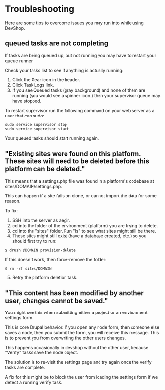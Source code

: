 Troubleshooting
=================

Here are some tips to overcome issues you may run into while using
DevShop.


queued tasks are not completing
-------------------------------

If tasks are being queued up, but not running you may have to restart
your queue runner. 

Check your tasks list to see if anything is actually running:

1. Click the Gear icon in the header.
2. Click Task Logs link.
3. If you see Queued tasks (gray background) and none of them are running (you would see a spinner icon.) then your supervisor queue may have stopped.  

To restart supervisor run the following command on
your web server as a user that can sudo:

```
sudo service supervisor stop
sudo service supervisor start
```

Your queued tasks should start running again.


## "Existing sites were found on this platform. These sites will need to be deleted before this platform can be deleted."

This means that a settings.php file was found in a platform's codebase at sites/DOMAIN/settings.php. 

This can happen if a site fails on clone, or cannot import the data for some reason.
  
  To fix:
  
  1. SSH into the server as aegir.
  2. cd into the folder of the environment (platform) you are trying to delete.
  3. cd into the "sites" folder.  Run "ls" to see what sites might still be there.
  4. These sites might still exist (have a database created, etc.) so you should first try to run:
  
  ```
  $ drush @DOMAIN provision-delete
  ```
  
  If this doesn't work, then force-remove the folder:
  
  ```
  $ rm -rf sites/DOMAIN
  ```
  
  5. Retry the platform deletion task.

## "This content has been modified by another user, changes cannot be saved."

You might see this when submitting either a project or an environment settings form. 

This is core Drupal behavior. If you open any node form, then someone else saves a node, then you submit the form, 
you will receive this message.  This is to prevent you from overwriting the other users changes.

This happens occasionally in devshop without the other user, because "Verify" tasks save the node object.

The solution is to re-visit the settings page and try again once the verify tasks are complete.

A fix for this might be to block the user from loading the settings form if we detect a running verify task.

